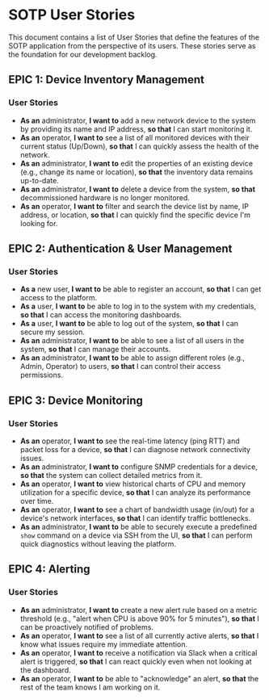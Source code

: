 # SOTP User Stories

This document contains a list of User Stories that define the features of the SOTP application from the perspective of its users. These stories serve as the foundation for our development backlog.

## EPIC 1: Device Inventory Management

### User Stories
* **As an** administrator, **I want to** add a new network device to the system by providing its name and IP address, **so that** I can start monitoring it.
* **As an** operator, **I want to** see a list of all monitored devices with their current status (Up/Down), **so that** I can quickly assess the health of the network.
* **As an** administrator, **I want to** edit the properties of an existing device (e.g., change its name or location), **so that** the inventory data remains up-to-date.
* **As an** administrator, **I want to** delete a device from the system, **so that** decommissioned hardware is no longer monitored.
* **As an** operator, **I want to** filter and search the device list by name, IP address, or location, **so that** I can quickly find the specific device I'm looking for.

## EPIC 2: Authentication & User Management

### User Stories
* **As a** new user, **I want to** be able to register an account, **so that** I can get access to the platform.
* **As a** user, **I want to** be able to log in to the system with my credentials, **so that** I can access the monitoring dashboards.
* **As a** user, **I want to** be able to log out of the system, **so that** I can secure my session.
* **As an** administrator, **I want to** be able to see a list of all users in the system, **so that** I can manage their accounts.
* **As an** administrator, **I want to** be able to assign different roles (e.g., Admin, Operator) to users, **so that** I can control their access permissions.

## EPIC 3: Device Monitoring

### User Stories
* **As an** operator, **I want to** see the real-time latency (ping RTT) and packet loss for a device, **so that** I can diagnose network connectivity issues.
* **As an** administrator, **I want to** configure SNMP credentials for a device, **so that** the system can collect detailed metrics from it.
* **As an** operator, **I want to** view historical charts of CPU and memory utilization for a specific device, **so that** I can analyze its performance over time.
* **As an** operator, **I want to** see a chart of bandwidth usage (in/out) for a device's network interfaces, **so that** I can identify traffic bottlenecks.
* **As an** administrator, **I want to** be able to securely execute a predefined `show` command on a device via SSH from the UI, **so that** I can perform quick diagnostics without leaving the platform.

## EPIC 4: Alerting

### User Stories
* **As an** administrator, **I want to** create a new alert rule based on a metric threshold (e.g., "alert when CPU is above 90% for 5 minutes"), **so that** I can be proactively notified of problems.
* **As an** operator, **I want to** see a list of all currently active alerts, **so that** I know what issues require my immediate attention.
* **As an** operator, **I want to** receive a notification via Slack when a critical alert is triggered, **so that** I can react quickly even when not looking at the dashboard.
* **As an** operator, **I want to** be able to "acknowledge" an alert, **so that** the rest of the team knows I am working on it.
